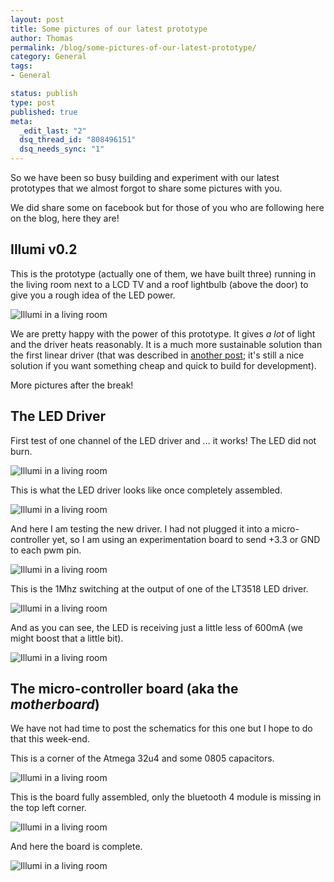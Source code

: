 ```yaml
--- 
layout: post
title: Some pictures of our latest prototype
author: Thomas
permalink: /blog/some-pictures-of-our-latest-prototype/
category: General
tags: 
- General

status: publish
type: post
published: true
meta: 
  _edit_last: "2"
  dsq_thread_id: "808496151"
  dsq_needs_sync: "1"
---
```


So we have been so busy building and experiment with our latest prototypes that we almost forgot to share some pictures with you.

We did share some on facebook but for those of you who are following here on the blog, here they are!

## Illumi v0.2

This is the prototype (actually one of them, we have built three) running in the living room next to a LCD TV and a roof lightbulb (above the door) to give you a rough idea of the LED power.

![Illumi in a living room](http://www.tbideas.com/blog/wp-content/uploads/2012/08/prototype-v0.2-1.jpg)

We are pretty happy with the power of this prototype. It gives _a lot_ of light and the driver heats reasonably. It is a much more sustainable solution than the first linear driver (that was described in [another post](http://www.tbideas.com/blog/build-an-arduino-shield-to-drive-high-power-rgb-led/); it's still a nice solution if you want something cheap and quick to build for development).

More pictures after the break!

<!-- more -->

## The LED Driver

First test of one channel of the LED driver and ... it works! The LED did not burn.

![Illumi in a living room](http://www.tbideas.com/blog/wp-content/uploads/2012/08/prototype-v0.2-2.jpg)

This is what the LED driver looks like once completely assembled.

![Illumi in a living room](http://www.tbideas.com/blog/wp-content/uploads/2012/08/prototype-v0.2-3.jpg)

And here I am testing the new driver. I had not plugged it into a micro-controller yet, so I am using an experimentation board to send +3.3 or GND to each pwm pin.

![Illumi in a living room](http://www.tbideas.com/blog/wp-content/uploads/2012/08/prototype-v0.2-4.jpg)

This is the 1Mhz switching at the output of one of the LT3518 LED driver.

![Illumi in a living room](http://www.tbideas.com/blog/wp-content/uploads/2012/08/prototype-v0.2-5.jpg)

And as you can see, the LED is receiving just a little less of 600mA (we might boost that a little bit).

![Illumi in a living room](http://www.tbideas.com/blog/wp-content/uploads/2012/08/prototype-v0.2-6.jpg)

## The micro-controller board (aka the _motherboard_)

We have not had time to post the schematics for this one but I hope to do that this week-end.

This is a corner of the Atmega 32u4 and some 0805 capacitors.

![Illumi in a living room](http://www.tbideas.com/blog/wp-content/uploads/2012/08/prototype-v0.2-7.jpg)

This is the board fully assembled, only the bluetooth 4 module is missing in the top left corner.

![Illumi in a living room](http://www.tbideas.com/blog/wp-content/uploads/2012/08/prototype-v0.2-8.jpg)

And here the board is complete.

![Illumi in a living room](http://www.tbideas.com/blog/wp-content/uploads/2012/08/prototype-v0.2-9.jpg)
